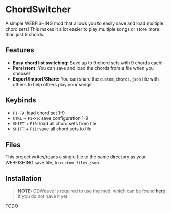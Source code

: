 # ChordSwitcher
A simple WEBFISHING mod that allows you to easily save and load multiple chord sets! This makes it a lot easier to play multiple songs or store more than just 9 chords.

## Features
- **Easy chord list switching:** Save up to 9 chord sets with 9 chords each!
- **Persistent:** You can save and load the chords from a file when you choose!
- **Export/Import/Share:** You can share the `custom_chords.json` file with others to help others play your songs!

## Keybinds
- `F1`-`F9`: load chord set 1-9
- `CTRL` + `F1`-`F9`: save configuration 1-9
- `SHIFT` + `F10`: load all chord sets from file
- `SHIFT` + `F11`: save all chord sets to file

## Files
This project writes/reads a single file to the same directory as your WEBFISHING save file, to `custom_files.json`.

## Installation
> **NOTE:** GDWeave is required to use the mod, which can be found [here](https://github.com/NotNite/GDWeave/) if you do not have it yet.

TODO